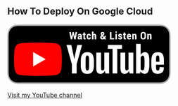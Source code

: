 
## How To Deploy On Google Cloud

![Wathconyt](https://raw.githubusercontent.com/AshutoshGoswami24/Me/refs/heads/main/img/wathconyt.png)

[Visit my YouTube channel](https://www.youtube.com/@AshutoshGoswami24)

